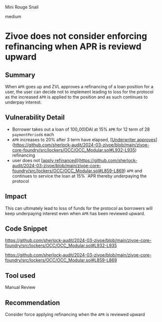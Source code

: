 Mini Rouge Snail

medium

# Zivoe does not consider enforcing refinancing when APR is reviewd upward

## Summary

When `APR` goes up and ZVL approves a refinancing of a loan position for a user, the user can decide not to implement leading to loss for the protocol as the increased `APR` is applied to the position and as such continues to underpay interest.

## Vulnerability Detail

- Borrower takes out a loan of 100_00)DAI at 15% `APR` for 12 term of 28 `paymentPeriod`s each
- `APR` increases to 20% after 3 term have elapsed, [[Underwriter approves](https://github.com/sherlock-audit/2024-03-zivoe/blob/main/zivoe-core-foundry/src/lockers/OCC/OCC_Modular.sol#L932-L935)](https://github.com/sherlock-audit/2024-03-zivoe/blob/main/zivoe-core-foundry/src/lockers/OCC/OCC_Modular.sol#L932-L935) refinancing
- user does not [[apply refinanced](https://github.com/sherlock-audit/2024-03-zivoe/blob/main/zivoe-core-foundry/src/lockers/OCC/OCC_Modular.sol#L859-L869)](https://github.com/sherlock-audit/2024-03-zivoe/blob/main/zivoe-core-foundry/src/lockers/OCC/OCC_Modular.sol#L859-L869) `APR` and continues to service the loan at 15% `APR thereby underpaying the protocol

## Impact

This can ultimately lead to loss of funds for the protocol as borrowers will keep underpaying interest even when `APR` has been reviewed upward.

## Code Snippet

https://github.com/sherlock-audit/2024-03-zivoe/blob/main/zivoe-core-foundry/src/lockers/OCC/OCC_Modular.sol#L932-L935

https://github.com/sherlock-audit/2024-03-zivoe/blob/main/zivoe-core-foundry/src/lockers/OCC/OCC_Modular.sol#L859-L869

## Tool used

Manual Review

## Recommendation

Consider force applying refinancing when the `APR` is reviewed upward